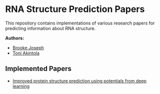 # RNA Structure Prediction Papers

This repository contains implementations of various research papers for predicting information about RNA structure.

**Authors:**

- [Brooke Joseph](https://brookejoseph.com/)
- [Toni Akintola](https://www.linkedin.com/in/oluwatoni-akintola-6972b5248/)

## Implemented Papers

- [Improved protein structure prediction using potentials from deep learning](https://arxiv.org/pdf/2002.05810)
